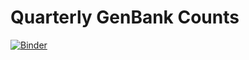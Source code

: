 # Quarterly GenBank Counts

[![Binder](https://mybinder.org/badge_logo.svg)](https://mybinder.org/v2/gh/SIBarcodeNetwork/gb_counts/master)